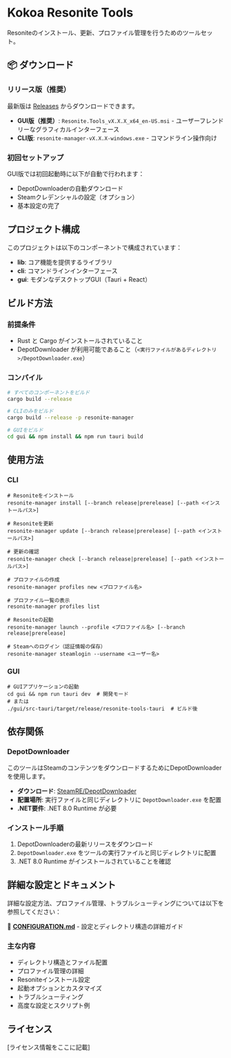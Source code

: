 # Kokoa Resonite Tools

Resoniteのインストール、更新、プロファイル管理を行うためのツールセット。

## 📦 ダウンロード

### リリース版（推奨）

最新版は [Releases](https://github.com/kokoa-love/kokoa-resonite-tools/releases) からダウンロードできます。

- **GUI版（推奨）**: `Resonite.Tools_vX.X.X_x64_en-US.msi` - ユーザーフレンドリーなグラフィカルインターフェース
- **CLI版**: `resonite-manager-vX.X.X-windows.exe` - コマンドライン操作向け

### 初回セットアップ

GUI版では初回起動時に以下が自動で行われます：
- DepotDownloaderの自動ダウンロード
- Steamクレデンシャルの設定（オプション）
- 基本設定の完了

## プロジェクト構成

このプロジェクトは以下のコンポーネントで構成されています：

- **lib**: コア機能を提供するライブラリ
- **cli**: コマンドラインインターフェース
- **gui**: モダンなデスクトップGUI（Tauri + React）

## ビルド方法

### 前提条件

- Rust と Cargo がインストールされていること
- DepotDownloader が利用可能であること（`<実行ファイルがあるディレクトリ>/DepotDownloader.exe`）

### コンパイル

```bash
# すべてのコンポーネントをビルド
cargo build --release

# CLIのみをビルド
cargo build --release -p resonite-manager

# GUIをビルド
cd gui && npm install && npm run tauri build
```

## 使用方法

### CLI

```
# Resoniteをインストール
resonite-manager install [--branch release|prerelease] [--path <インストールパス>]

# Resoniteを更新
resonite-manager update [--branch release|prerelease] [--path <インストールパス>]

# 更新の確認
resonite-manager check [--branch release|prerelease] [--path <インストールパス>]

# プロファイルの作成
resonite-manager profiles new <プロファイル名>

# プロファイル一覧の表示
resonite-manager profiles list

# Resoniteの起動
resonite-manager launch --profile <プロファイル名> [--branch release|prerelease]

# Steamへのログイン（認証情報の保存）
resonite-manager steamlogin --username <ユーザー名>
```

### GUI

```
# GUIアプリケーションの起動
cd gui && npm run tauri dev  # 開発モード
# または
./gui/src-tauri/target/release/resonite-tools-tauri  # ビルド後
```

## 依存関係

### DepotDownloader

このツールはSteamのコンテンツをダウンロードするためにDepotDownloaderを使用します。

- **ダウンロード**: [SteamRE/DepotDownloader](https://github.com/SteamRE/DepotDownloader/releases)
- **配置場所**: 実行ファイルと同じディレクトリに `DepotDownloader.exe` を配置
- **.NET要件**: .NET 8.0 Runtime が必要

### インストール手順

1. DepotDownloaderの最新リリースをダウンロード
2. `DepotDownloader.exe` をツールの実行ファイルと同じディレクトリに配置
3. .NET 8.0 Runtime がインストールされていることを確認

## 詳細な設定とドキュメント

詳細な設定方法、プロファイル管理、トラブルシューティングについては以下を参照してください：

📖 **[CONFIGURATION.md](./CONFIGURATION.md)** - 設定とディレクトリ構造の詳細ガイド

### 主な内容
- ディレクトリ構造とファイル配置
- プロファイル管理の詳細
- Resoniteインストール設定
- 起動オプションとカスタマイズ
- トラブルシューティング
- 高度な設定とスクリプト例

## ライセンス

[ライセンス情報をここに記載]
